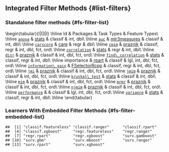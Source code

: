 ## Integrated Filter Methods {#list-filters}

### Standalone filter methods {#fs-filter-list}


\begin{tabular}{l|l|l|l}
\hline
Id & Packages & Task Types & Feature Types\\
\hline
[`anova`](https://mlr3filters.mlr-org.com/reference/mlr\_filters\_anova.html) & [stats](https://cran.r-project.org/package=stats) & classif & int, dbl\\
\hline
[`auc`](https://mlr3filters.mlr-org.com/reference/mlr\_filters\_auc.html) & [mlr3measures](https://cran.r-project.org/package=mlr3measures) & classif & int, dbl\\
\hline
[`carscore`](https://mlr3filters.mlr-org.com/reference/mlr\_filters\_carscore.html) & [care](https://cran.r-project.org/package=care) & regr & dbl\\
\hline
[`cmim`](https://mlr3filters.mlr-org.com/reference/mlr\_filters\_cmim.html) & [praznik](https://cran.r-project.org/package=praznik) & classif, regr & int, dbl, fct, ord\\
\hline
[`correlation`](https://mlr3filters.mlr-org.com/reference/mlr\_filters\_correlation.html) & [stats](https://cran.r-project.org/package=stats) & regr & int, dbl\\
\hline
[`disr`](https://mlr3filters.mlr-org.com/reference/mlr\_filters\_disr.html) & [praznik](https://cran.r-project.org/package=praznik) & classif & int, dbl, fct, ord\\
\hline
[`find\_correlation`](https://mlr3filters.mlr-org.com/reference/mlr\_filters\_find\_correlation.html) & [stats](https://cran.r-project.org/package=stats) & classif, regr & int, dbl\\
\hline
importance & [rpart](https://cran.r-project.org/package=rpart) & classif & lgl, int, dbl, fct, ord\\
\hline
[`information\_gain`](https://mlr3filters.mlr-org.com/reference/mlr\_filters\_information\_gain.html) & [FSelectorRcpp](https://cran.r-project.org/package=FSelectorRcpp) & classif, regr & int, dbl, fct, ord\\
\hline
[`jmi`](https://mlr3filters.mlr-org.com/reference/mlr\_filters\_jmi.html) & [praznik](https://cran.r-project.org/package=praznik) & classif & int, dbl, fct, ord\\
\hline
[`jmim`](https://mlr3filters.mlr-org.com/reference/mlr\_filters\_jmim.html) & [praznik](https://cran.r-project.org/package=praznik) & classif & int, dbl, fct, ord\\
\hline
[`kruskal\_test`](https://mlr3filters.mlr-org.com/reference/mlr\_filters\_kruskal\_test.html) & [stats](https://cran.r-project.org/package=stats) & classif & int, dbl\\
\hline
[`mim`](https://mlr3filters.mlr-org.com/reference/mlr\_filters\_mim.html) & [praznik](https://cran.r-project.org/package=praznik) & classif & int, dbl, fct, ord\\
\hline
[`mrmr`](https://mlr3filters.mlr-org.com/reference/mlr\_filters\_mrmr.html) & [praznik](https://cran.r-project.org/package=praznik) & classif & int, dbl, fct, ord\\
\hline
[`njmim`](https://mlr3filters.mlr-org.com/reference/mlr\_filters\_njmim.html) & [praznik](https://cran.r-project.org/package=praznik) & classif & int, dbl, fct, ord\\
\hline
[`performance`](https://mlr3filters.mlr-org.com/reference/mlr\_filters\_performance.html) &  & classif & lgl, int, dbl, fct, ord\\
\hline
[`variance`](https://mlr3filters.mlr-org.com/reference/mlr\_filters\_variance.html) & [stats](https://cran.r-project.org/package=stats) & classif, regr & int, dbl\\
\hline
\end{tabular}

### Learners With Embedded Filter Methods {#fs-filter-embedded-list}


```
##  [1] "classif.featureless" "classif.ranger"      "classif.rpart"      
##  [4] "classif.xgboost"     "regr.featureless"    "regr.ranger"        
##  [7] "regr.rpart"          "regr.xgboost"        "surv.gamboost"      
## [10] "surv.gbm"            "surv.mboost"         "surv.ranger"        
## [13] "surv.rpart"          "surv.xgboost"
```
